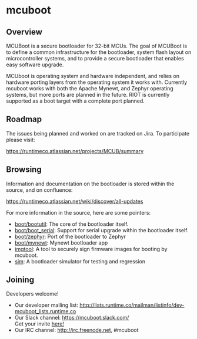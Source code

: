 # mcuboot

## Overview

MCUBoot is a secure bootloader for 32-bit MCUs.   The goal of MCUBoot is to 
define a common infrastructure for the bootloader, system flash layout on 
microcontroller systems, and to provide a secure bootloader that enables 
easy software upgrade.

MCUboot is operating system and hardware independent, and relies on 
hardware porting layers from the operating system it works with.  Currently
mcuboot works with both the Apache Mynewt, and Zephyr operating systems, but
more ports are planned in the future. RIOT is currently supported as a boot
target with a complete port planned.

## Roadmap

The issues being planned and worked on are tracked on Jira. To participate
please visit: 

https://runtimeco.atlassian.net/projects/MCUB/summary

## Browsing 

Information and documentation on the bootloader is stored within the source, and on confluence:

https://runtimeco.atlassian.net/wiki/discover/all-updates

For more information in the source, here are some pointers: 

- [boot/bootutil](https://github.com/runtimeco/mcuboot/tree/master/boot/bootutil): The core of the bootloader itself.
- [boot/boot\_serial](https://github.com/runtimeco/mcuboot/tree/master/boot/boot_serial): Support for serial upgrade within the bootloader itself.
- [boot/zephyr](https://github.com/runtimeco/mcuboot/tree/master/boot/zephyr): Port of the bootloader to Zephyr
- [boot/mynewt](https://github.com/runtimeco/mcuboot/tree/master/boot/mynewt): Mynewt bootloader app
- [imgtool](https://github.com/runtimeco/mcuboot/tree/master/imgtool): A tool to securely sign firmware images for booting by mcuboot.
- [sim](https://github.com/runtimeco/mcuboot/tree/master/sim): A bootloader simulator for testing and regression

## Joining

Developers welcome!

* Our developer mailing list:
  http://lists.runtime.co/mailman/listinfo/dev-mcuboot_lists.runtime.co
* Our Slack channel: https://mcuboot.slack.com/ <br />
  Get your invite [here!](https://join.slack.com/t/mcuboot/shared_invite/MjE2NDcwMTQ2MTYyLTE1MDA4MTIzNTAtYzgyZTU0NjFkMg)
* Our IRC channel: http://irc.freenode.net, #mcuboot
